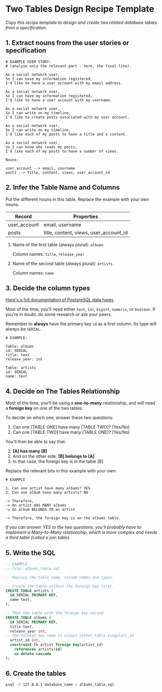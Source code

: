 # Two Tables Design Recipe Template

_Copy this recipe template to design and create two related database tables from a specification._

## 1. Extract nouns from the user stories or specification

```
# EXAMPLE USER STORY:
# (analyse only the relevant part - here, the final line).

As a social network user,
So I can have my information registered,
I'd like to have a user account with my email address.

As a social network user,
So I can have my information registered,
I'd like to have a user account with my username.

As a social network user,
So I can write on my timeline,
I'd like to create posts associated with my user account.

As a social network user,
So I can write on my timeline,
I'd like each of my posts to have a title and a content.

As a social network user,
So I can know who reads my posts,
I'd like each of my posts to have a number of views.

```

```
Nouns:

user_account --> email, username
posts --> title, content, views, user_account_id
```

## 2. Infer the Table Name and Columns

Put the different nouns in this table. Replace the example with your own nouns.

| Record                | Properties          |
| --------------------- | ------------------  |
| user_account          | email, username
| posts                 | title, content, views, user_account_id

1. Name of the first table (always plural): `albums` 

    Column names: `title`, `release_year`

2. Name of the second table (always plural): `artists` 

    Column names: `name`

## 3. Decide the column types

[Here's a full documentation of PostgreSQL data types](https://www.postgresql.org/docs/current/datatype.html).

Most of the time, you'll need either `text`, `int`, `bigint`, `numeric`, or `boolean`. If you're in doubt, do some research or ask your peers.

Remember to **always** have the primary key `id` as a first column. Its type will always be `SERIAL`.

```
# EXAMPLE:

Table: albums
id: SERIAL
title: text
release_year: int

Table: artists
id: SERIAL
name: text
```

## 4. Decide on The Tables Relationship

Most of the time, you'll be using a **one-to-many** relationship, and will need a **foreign key** on one of the two tables.

To decide on which one, answer these two questions:

1. Can one [TABLE ONE] have many [TABLE TWO]? (Yes/No)
2. Can one [TABLE TWO] have many [TABLE ONE]? (Yes/No)

You'll then be able to say that:

1. **[A] has many [B]**
2. And on the other side, **[B] belongs to [A]**
3. In that case, the foreign key is in the table [B]

Replace the relevant bits in this example with your own:

```
# EXAMPLE

1. Can one artist have many albums? YES
2. Can one album have many artists? NO

-> Therefore,
-> An artist HAS MANY albums
-> An album BELONGS TO an artist

-> Therefore, the foreign key is on the albums table.
```

*If you can answer YES to the two questions, you'll probably have to implement a Many-to-Many relationship, which is more complex and needs a third table (called a join table).*

## 5. Write the SQL

```sql
-- EXAMPLE
-- file: albums_table.sql

-- Replace the table name, columm names and types.

-- Create the table without the foreign key first.
CREATE TABLE artists (
  id SERIAL PRIMARY KEY,
  name text,
);

-- Then the table with the foreign key second.
CREATE TABLE albums (
  id SERIAL PRIMARY KEY,
  title text,
  release_year int,
-- The foreign key name is always {other_table_singular}_id
  artist_id int,
  constraint fk_artist foreign key(artist_id)
    references artists(id)
    on delete cascade
);

```

## 6. Create the tables

```bash
psql -h 127.0.0.1 database_name < albums_table.sql
```